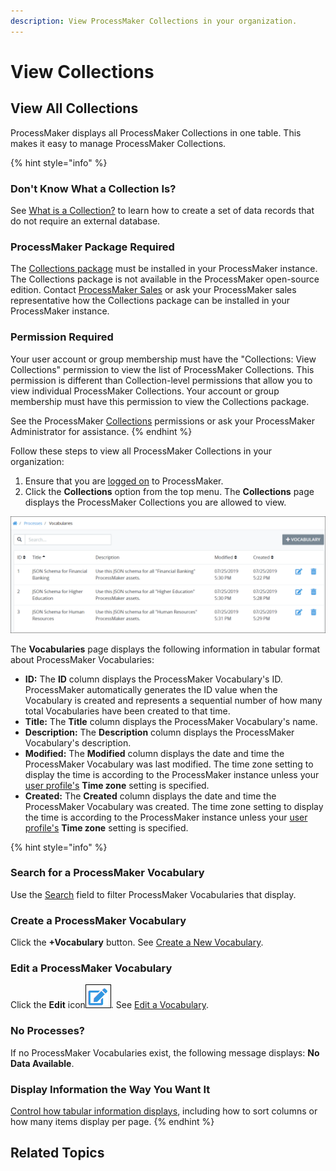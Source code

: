 ```yaml
---
description: View ProcessMaker Collections in your organization.
---
```


# View Collections

## View All Collections

ProcessMaker displays all ProcessMaker Collections in one table. This makes it easy to manage ProcessMaker Collections.

{% hint style="info" %}
### Don't Know What a Collection Is?

See [What is a Collection?](../what-is-a-collection.md) to learn how to create a set of data records that do not require an external database.

### ProcessMaker Package Required

The [Collections package](../../package-development-distribution/package-a-connector/collections.md) must be installed in your ProcessMaker instance. The Collections package is not available in the ProcessMaker open-source edition. Contact [ProcessMaker Sales](mailto:sales@processmaker.com) or ask your ProcessMaker sales representative how the Collections package can be installed in your ProcessMaker instance.

### Permission Required

Your user account or group membership must have the "Collections: View Collections" permission to view the list of ProcessMaker Collections. This permission is different than Collection-level permissions that allow you to view individual ProcessMaker Collections. Your account or group membership must have this permission to view the Collections package.

See the ProcessMaker [Collections](../../processmaker-administration/permission-descriptions-for-users-and-groups.md#collections) permissions or ask your ProcessMaker Administrator for assistance.
{% endhint %}

Follow these steps to view all ProcessMaker Collections in your organization:

1. Ensure that you are [logged on](../../using-processmaker/log-in.md#log-in) to ProcessMaker.
2. Click the **Collections** option from the top menu. The **Collections** page displays the ProcessMaker Collections you are allowed to view. 

![&quot;Vocabularies&quot; page displays all ProcessMaker Vocabularies in your organization](../../.gitbook/assets/vocabularies-page-processes.png)

The **Vocabularies** page displays the following information in tabular format about ProcessMaker Vocabularies:

* **ID:** The **ID** column displays the ProcessMaker Vocabulary's ID. ProcessMaker automatically generates the ID value when the Vocabulary is created and represents a sequential number of how many total Vocabularies have been created to that time.
* **Title:** The **Title** column displays the ProcessMaker Vocabulary's name.
* **Description:** The **Description** column displays the ProcessMaker Vocabulary's description.
* **Modified:** The **Modified** column displays the date and time the ProcessMaker Vocabulary was last modified. The time zone setting to display the time is according to the ProcessMaker instance unless your [user profile's](../../using-processmaker/profile-settings.md#change-your-profile-settings) **Time zone** setting is specified.
* **Created:** The **Created** column displays the date and time the ProcessMaker Vocabulary was created. The time zone setting to display the time is according to the ProcessMaker instance unless your [user profile's](../../using-processmaker/profile-settings.md#change-your-profile-settings) **Time zone** setting is specified.

{% hint style="info" %}
### Search for a ProcessMaker Vocabulary

Use the [Search](../../designing-processes/vocabularies-management/manage-your-vocabularies/search-for-a-vocabulary.md) field to filter ProcessMaker Vocabularies that display.

### Create a ProcessMaker Vocabulary

Click the **+Vocabulary** button. See [Create a New Vocabulary](../../designing-processes/vocabularies-management/manage-your-vocabularies/create-a-new-vocabulary.md).

### Edit a ProcessMaker Vocabulary

Click the **Edit** icon![](../../.gitbook/assets/edit-icon.png). See [Edit a Vocabulary](../../designing-processes/vocabularies-management/manage-your-vocabularies/edit-a-vocabulary.md).

### No Processes?

If no ProcessMaker Vocabularies exist, the following message displays: **No Data Available**.

### Display Information the Way You Want It

[Control how tabular information displays](../../using-processmaker/control-how-requests-display-in-a-tab.md), including how to sort columns or how many items display per page.
{% endhint %}

## Related Topics



